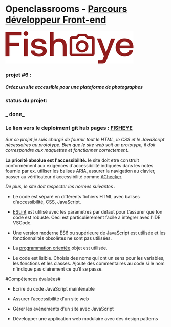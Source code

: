 # Openclassrooms - [Parcours développeur Front-end](https://openclassrooms.com/fr/paths/314-developpeur-front-end#path-tabs)

![Logo de Fisheye](/sources/logo/logo.svg)

### projet #6 :

#### _Créez un site accessible pour une plateforme de photographes_

### status du projet:

### _ done_

### Le lien vers le deploiment git hub pages : [FISHEYE](https://stoyann-open-classrooms.github.io/-StoyannVelten_6_15062021/)

_Sur ce projet je suis chargé de fournir tout le HTML, le CSS et le JavaScript nécessaires au prototype. Bien que le site web soit un prototype, il doit correspondre aux maquettes et fonctionner correctement._

**La priorité absolue est l'accessibilité.**
le site doit etre construit conformément aux exigences d'accessibilité indiquées dans les notes fournie par ex. utiliser les balises ARIA, assurer la navigation au clavier, passer au vérificateur d’accessibilité comme [AChecker](https://achecker.ca/).

_De plus, le site doit respecter les normes suivantes :_

- Le code est séparé en différents fichiers HTML avec balises d'accessibilité, CSS, JavaScript.

- [ESLint](https://achecker.ca/) est utilisé avec les paramètres par défaut pour t’assurer que ton code est robuste. Ceci est particulièrement facile à intégrer avec l'IDE VSCode.

- Une version moderne ES6 ou supérieure de JavaScript est utilisée et les fonctionnalités obsolètes ne sont pas utilisées.

- La [programmation orientée](http://bliaudet.free.fr/IMG/pdf/DPTLP.pdf) objet est utilisée.

- Le code est lisible. Choisis des noms qui ont un sens pour les variables, les fonctions et les classes. Ajoute des commentaires au code si le nom n'indique pas clairement ce qu’il se passe.

#Compétences évaluées#

- Ecrire du code JavaScript maintenable

- Assurer l'accessibilité d'un site web

- Gérer les évènements d'un site avec JavaScript

- Développer une application web modulaire avec des design patterns
